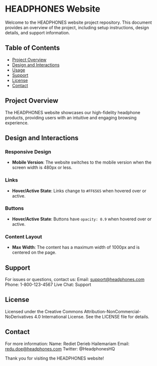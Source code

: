 # HEADPHONES Website

Welcome to the HEADPHONES website project repository. This document provides an overview of the project, including setup instructions, design details, and support information.

## Table of Contents

- [Project Overview](#project-overview)
- [Design and Interactions](#design-and-interactions)
- [Usage](#usage)
- [Support](#support)
- [License](#license)
- [Contact](#contact)

## Project Overview

The HEADPHONES website showcases our high-fidelity headphone products, providing users with an intuitive and engaging browsing experience.

## Design and Interactions

### Responsive Design

- **Mobile Version**: The website switches to the mobile version when the screen width is 480px or less.

### Links

- **Hover/Active State**: Links change to `#FF6565` when hovered over or active.

### Buttons

- **Hover/Active State**: Buttons have `opacity: 0.9` when hovered over or active.

### Content Layout

- **Max Width**: The content has a maximum width of 1000px and is centered on the page.

## Support
For issues or questions, contact us:
  Email: support@headphones.com
  Phone: 1-800-123-4567
  Live Chat: Support
## License
  Licensed under the Creative Commons Attribution-NonCommercial-NoDerivatives 4.0 International License. See the LICENSE file for details.
## Contact
For more information:
  Name: Rediet Derieb Hailemariam
  Email: redu.doe@headphones.com
  Twitter: @HeadphonesHQ
  
Thank you for visiting the HEADPHONES website!